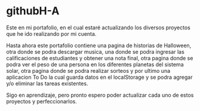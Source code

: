 # githubH-A
Este en mi portafolio, en el cual estaré actualizando los diversos proyectos que he ido realizando por mi cuenta.


Hasta ahora este portafolio contiene una pagina de historias de Halloween, otra donde se podra descargar musica, una donde se podra ingresar las calificaciones de estudiantes y obtener una nota final,
otra pagina donde se podra ver el peso de una persona en los diferentes planetas del sistema solar, otra pagina donde se podra realizar sorteos y por ultimo una aplicacion To Do
la cual guarda datos en el localStorage y se podra agregar y/o eliminar las tareas existentes.

Sigo en aprendizaje, pero pronto espero poder actualizar cada uno de estos proyectos y perfeccionarlos.
